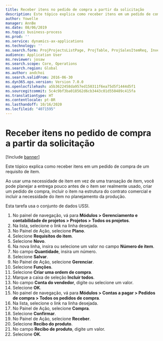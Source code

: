 ```yaml
---
title: Receber itens no pedido de compra a partir da solicitação
description: Este tópico explica como receber itens em um pedido de compra de um requisito de item.
author: Yowelle
manager: AnnBe
ms.date: 08/06/2019
ms.topic: business-process
ms.prod: ''
ms.service: dynamics-ax-applications
ms.technology: ''
ms.search.form: ProjProjectsListPage, ProjTable, ProjSalesItemReq, InventItemIdLookupSimple, PurchCreateFromSalesOrder, VendAccountItemLookup, PurchTable, PurchEditLines
audience: Application User
ms.reviewer: josaw
ms.search.scope: Core, Operations
ms.search.region: Global
ms.author: andchoi
ms.search.validFrom: 2016-06-30
ms.dyn365.ops.version: Version 7.0.0
ms.openlocfilehash: a5b3622458da957ed150311f6ea75d5f1444d5f1
ms.sourcegitcommit: 5c4c9bf3ba018562d6cb3443c01d550489c415fa
ms.translationtype: HT
ms.contentlocale: pt-BR
ms.lasthandoff: 10/16/2020
ms.locfileid: "4071595"
---
```

# <a name="receive-items-on-purchase-order-from-item-requirement"></a>Receber itens no pedido de compra a partir da solicitação

[!include [banner](../../includes/banner.md)]

Este tópico explica como receber itens em um pedido de compra de um requisito de item.

Ao usar uma necessidade de item em vez de uma transação de item, você pode planejar a entrega pouco antes de o item ser realmente usado, criar um pedido de compra, incluir o item na estrutura do contrato comercial e incluir a necessidade do item no planejamento da produção. 

Esta tarefa usa o conjunto de dados USSI.

1. No painel de navegação, vá para **Módulos > Gerenciamento e contabilidade de projetos > Projetos > Todos os projetos**.
2. Na lista, selecione o link na linha desejada.
3. No Painel de Ação, selecione **Plano**.
4. Selecione **Requisitos do item**.
5. Selecione **Novo**.
6. Na nova linha, insira ou selecione um valor no campo **Número de item**.
7. No campo **Quantidade**, insira um número.
8. Selecione **Salvar**.
9. No Painel de Ação, selecione **Gerenciar**.
10. Selecione **Funções**.
11. Selecione **Criar uma ordem de compra**.
12. Marque a caixa de seleção **Incluir todos**.
13. No campo **Conta do vendedor**, digite ou selecione um valor.
14. Selecione **OK**.
15. No painel de navegação, vá para **Módulos > Contas a pagar > Pedidos de compra > Todos os pedidos de compra**.
16. Na lista, selecione o link na linha desejada.
17. No Painel de Ação, selecione **Compra**.
18. Selecione **Confirmar**.
19. No Painel de Ação, selecione **Receber**.
20. Selecione **Recibo do produto**.
21. No campo **Recibo de produto**, digite um valor.
22. Selecione **OK**.


